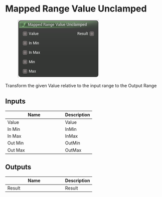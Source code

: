 # Mapped Range Value Unclamped

<div align="left" data-full-width="false"><figure><img src="../../../../api/Math/Misc/Mapped_Range_Value_Unclamped.png" alt=""><figcaption></figcaption></figure></div>

Transform the given Value relative to the input range to the Output Range

## Inputs

<table><thead><tr><th width="170">Name</th><th>Description</th></tr></thead><tbody><tr><td>Value</td><td>Value</td></tr><tr><td>In Min</td><td>InMin</td></tr><tr><td>In Max</td><td>InMax</td></tr><tr><td>Out Min</td><td>OutMin</td></tr><tr><td>Out Max</td><td>OutMax</td></tr></tbody></table>

## Outputs

<table><thead><tr><th width="170">Name</th><th>Description</th></tr></thead><tbody><tr><td>Result</td><td>Result</td></tr></tbody></table>
